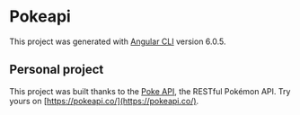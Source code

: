 # Pokeapi

This project was generated with [Angular CLI](https://github.com/angular/angular-cli) version 6.0.5.

## Personal project

This project was built thanks to the [Poke API](https://pokeapi.co/), the RESTful Pokémon API.
Try yours on [https://pokeapi.co/](https://pokeapi.co/).
